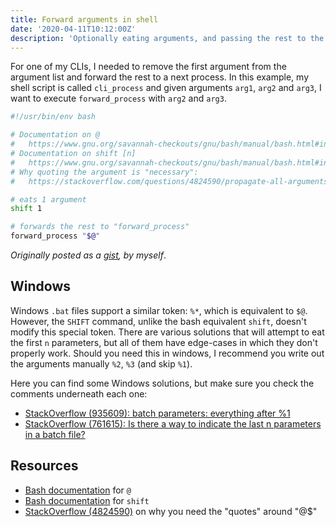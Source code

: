 ```yaml
---
title: Forward arguments in shell
date: '2020-04-11T10:12:00Z'
description: 'Optionally eating arguments, and passing the rest to the next process.'
---
```


For one of my CLIs, I needed to remove the first argument from the argument list and forward the rest to a next process. In this example, my shell script is called `cli_process` and given arguments `arg1`, `arg2` and `arg3`, I want to execute `forward_process` with `arg2` and `arg3`.

```bash
#!/usr/bin/env bash

# Documentation on @
#   https://www.gnu.org/savannah-checkouts/gnu/bash/manual/bash.html#index-_0040
# Documentation on shift [n]
#   https://www.gnu.org/savannah-checkouts/gnu/bash/manual/bash.html#index-shift
# Why quoting the argument is "necessary":
#   https://stackoverflow.com/questions/4824590/propagate-all-arguments-in-a-bash-shell-script/4824637#4824637

# eats 1 argument
shift 1

# forwards the rest to "forward_process"
forward_process "$@"
```

_Originally posted as a [gist][gist], by myself_.

## Windows

Windows `.bat` files support a similar token: `%*`, which is equivalent to `$@`.
However, the `SHIFT` command, unlike the bash equivalent `shift`, doesn't modify this special token. There are various solutions that will attempt to eat the first `n` parameters, but all of them have edge-cases in which they don't properly work. Should you need this in windows, I recommend you write out the arguments manually `%2`, `%3` (and skip `%1`).

Here you can find some Windows solutions, but make sure you check the comments underneath each one:

- [StackOverflow (935609): batch parameters: everything after %1][so-935609]
- [StackOverflow (761615): Is there a way to indicate the last n parameters in a batch file?
  ][so-761615]

## Resources

- [Bash documentation][doc-at] for `@`
- [Bash documentation][doc-shift] for `shift`
- [StackOverflow (4824590)][so-4824590] on why you need the "quotes" around "@\$"

[gist]: https://gist.github.com/SleeplessByte/ea551df4088d3629f2e5fddcce6b48ea
[so-935609]: https://stackoverflow.com/questions/935609/batch-parameters-everything-after-1
[so-761615]: https://stackoverflow.com/questions/761615/is-there-a-way-to-indicate-the-last-n-parameters-in-a-batch-file/761658#761658
[so-4824590]: https://stackoverflow.com/questions/4824590/propagate-all-arguments-in-a-bash-shell-script/4824637#4824637
[doc-at]: https://www.gnu.org/savannah-checkouts/gnu/bash/manual/bash.html#index-_0040
[doc-shift]: https://www.gnu.org/savannah-checkouts/gnu/bash/manual/bash.html#index-shift
